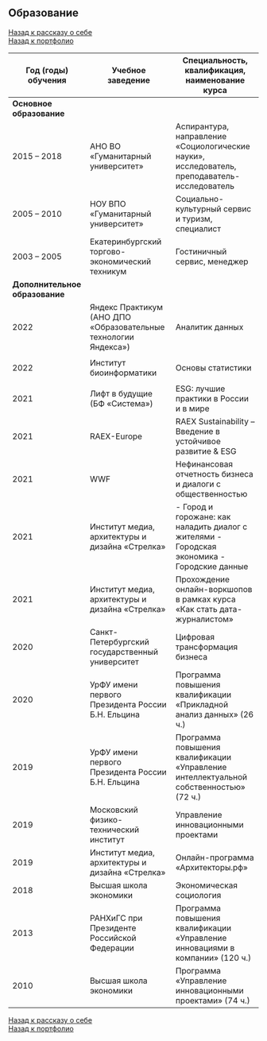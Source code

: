 ## Образование   
[Назад к рассказу о себе](https://github.com/SergeyZayakin/about-me/blob/main/README.md#%D0%BF%D1%80%D0%B8%D0%B2%D0%B5%D1%82-%D1%8F-%D1%81%D0%B5%D1%80%D0%B3%D0%B5%D0%B9)     
[Назад к портфолио](https://github.com/SergeyZayakin/portfolio/blob/main/README.md#portfolio)
   
| Год   (годы) обучения        | Учебное   заведение                                 | Специальность,   квалификация, наименование курса                                                       |
|------------------------------|-----------------------------------------------------|---------------------------------------------------------------------------------------------------------|
| **Основное   образование**       |                                                     |                                                                                                         |
| 2015   – 2018                | АНО   ВО «Гуманитарный университет»                 | Аспирантура,   направление «Социологические науки», исследователь,   преподаватель-исследователь        |
| 2005   – 2010                | НОУ   ВПО «Гуманитарный университет»                | Социально-культурный   сервис и туризм, специалист                                                      |
| 2003   – 2005                | Екатеринбургский   торгово-экономический техникум   | Гостиничный   сервис, менеджер                                                                          |
| **Дополнительное   образование** |                                                     |                                                                                                         |
| 2022                         | Яндекс   Практикум (АНО ДПО «Образовательные технологии Яндекса»)                  | Аналитик   данных          
                            |
| 2022                         | Институт биоинформатики                  | Основы статистики          
                            |
| 2021                         | Лифт   в будущие (БФ «Система»)                     | ESG:   лучшие практики в России и в мире                                                                |
| 2021                         | RAEX-Europe                                         | RAEX   Sustainability – Введение в устойчивое развитие & ESG                                            |
| 2021                         | WWF                                                 | Нефинансовая   отчетность бизнеса и диалоги с общественностью                                           |
| 2021                         | Институт   медиа, архитектуры и дизайна «Стрелка»   | -   Город и горожане: как наладить диалог с жителями      - Городская экономика      - Городские данные |
| 2021                         | Институт   медиа, архитектуры и дизайна «Стрелка»   | Прохождение   онлайн-воркшопов в рамках курса «Как стать дата-журналистом»                              |
| 2020                         | Санкт-Петербургский   государственный университет   | Цифровая   трансформация бизнеса                                                                        |
| 2020                         | УрФУ   имени первого Президента России Б.Н. Ельцина | Программа   повышения квалификации «Прикладной анализ данных» (26 ч.)                                   |
| 2019                         | УрФУ   имени первого Президента России Б.Н. Ельцина | Программа   повышения квалификации «Управление интеллектуальной собственностью» (72 ч.)                 |
| 2019                         | Московский   физико-технический институт            | Управление   инновационными проектами                                                                   |
| 2019                         | Институт   медиа, архитектуры и дизайна «Стрелка»   | Онлайн-программа   «Архитекторы.рф»                                                                     |
| 2018                         | Высшая   школа экономики                            | Экономическая   социология                                                                              |
| 2013                         | РАНХиГС   при Президенте Российской Федерации       | Программа   повышения квалификации «Управление инновациями в компании»       (120 ч.)                   |
| 2010                         | Высшая   школа экономики                            | Программа   «Управление инновационными проектами» (74 ч.)                                               |

[Назад к рассказу о себе](https://github.com/SergeyZayakin/about-me/blob/main/README.md#%D0%BF%D1%80%D0%B8%D0%B2%D0%B5%D1%82-%D1%8F-%D1%81%D0%B5%D1%80%D0%B3%D0%B5%D0%B9)     
[Назад к портфолио](https://github.com/SergeyZayakin/portfolio/blob/main/README.md#portfolio)
